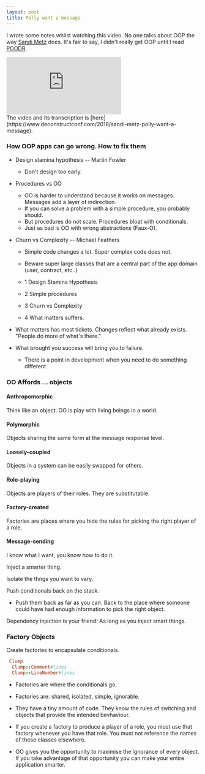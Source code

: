 ```yaml
---
layout: post
title: Polly want a message
---
```

I wrote some notes whilst watching this video. No one talks about OOP the way [Sandi Metz](https://www.sandimetz.com) does. It's fair to say, I didn't really get OOP until I read [POODR](https://www.poodr.com).

<iframe allowfullscreen="" frameborder="0" mozallowfullscreen="" src="https://player.vimeo.com/video/290378227" webkitallowfullscreen=""></iframe>
<br>
The video and its transcription is [here](https://www.deconstructconf.com/2018/sandi-metz-polly-want-a-message).

### How OOP apps can go wrong. How to fix them

- Design stamina hypothesis -- Martin Fowler
  - Don't design too early.

- Procedures vs OO
  - OO is harder to understand because it works on messages. Messages add a layer of indirection.
  - If you can solve a problem with a simple procedure, you probably should.
  - But procedures do not scale. Procedures bloat with conditionals.
  - Just as bad is OO with wrong abstractions (Faux-O).

- Churn vs Complexity -- Michael Feathers
  - Simple code changes a lot. Super complex code does not.
  - Beware super large classes that are a central part of the app domain (user, contract, etc..)

  - 1 Design Stamina Hypothesis
  - 2 Simple procedures
  - 3 Churn vs Complexity
  - 4 What matters suffers.

- What matters has most tickets. Changes reflect what already exists. "People do more of what's there."

- What brought you success will bring you to failure.
  - There is a point in development when you need to do something different.

### OO Affords … objects
#### Anthropomorphic
Think like an object. OO is play with living beings in a world.
#### Polymorphic
Objects sharing the same form at the message response level.
#### Loosely-coupled
Objects in a system can be easily swapped for others.
#### Role-playing
Objects are players of their roles. They are substitutable.
#### Factory-created
Factories are places where you hide the rules for picking the right player of a role.
#### Message-sending
I know what I want, you know how to do it.

Inject a smarter thing.

Isolate the thngs you want to vary.

Push conditionals back on the stack.
  - Push them back as far as you can. Back to the place where someone could have had enough information to pick the right object.

Dependency injection is your friend! As long as you inject smart things.

### Factory Objects
Create factories to encapsulate conditionals.

```ruby
 Clump
  Clump::Comment#lines
  Clump::LineNumber#lines
```
- Factories are where the conditionals go.
- Factories are: shared, isolated, simple, ignorable.
- They have a tiny amount of code. They know the rules of switching and objects that provide the intended bevhaviour.

- If you create a factory to produce a player of a role, you must use that factory whenever you have that role. You must not reference the names of these classes elsewhere.

- OO gives you the opportunity to maximise the ignorance of every object. If you take advantage of that opportunity you can make your entire application smarter.
